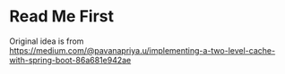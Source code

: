 # Read Me First

Original idea is from  
https://medium.com/@pavanapriya.u/implementing-a-two-level-cache-with-spring-boot-86a681e942ae
